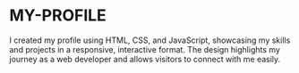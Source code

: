 # MY-PROFILE
I created my profile using HTML, CSS, and JavaScript, showcasing my skills and projects in a responsive, interactive format. The design highlights my journey as a web developer and allows visitors to connect with me easily.
